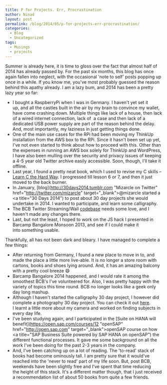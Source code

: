 ```yaml
---
title: P for Projects. Err, Procrastination
author: Ninad
layout: post
permalink: /blog/2014/05/p-for-projects-err-procrastination/
categories:
  - Blog
  - Uncategorized
tags:
  - Musings
  - projects
---
```

Summer is already here, it is time to gloss over the fact that almost half of 2014 has already passed by. For the past six months, this blog has once again fallen into neglect, with the occasional 'note to self' posts popping up once in a while. If you know me, you've most probably guessed the reason behind this apathy already. I am a lazy bum, and 2014 has been a pretty lazy year so far:

  * I bought a RaspberryPi when I was in Germany. I haven't yet set it up, and all the castles built in the air by my brain to convince my wallet, have come crashing down. Multiple things like lack of a house, then lack of a wired internet connection, lack of  a case and then lack of a dedicated USB power supply are part of the reason behind the delay. And, most importantly, my laziness in just getting things done.
  * One of the main use cases for the RPi had been moving my ThinkUp installation from the AWS box to the RPi. Since it hasn't been set up yet, I've not even started to think about how to proceed with this. Other than the expenses in running an AWS box solely for ThinkUp and WordPress, I have also been mulling over the security and privacy issues of keeping a 4-5 year old Twitter archive easily accessible. Soon, though, I'll take it offline.
  * Last year, I found a pretty neat book, which I used to revise my C skills &#8211; [Learn C the Hard Way](http://c.learncodethehardway.org/book/ "Learn C the Hard Way"). I progressed till lesson 6 or 7, and then it just moved to the back burner.
  * In January, [blog](http://30days2014.tumblr.com "Mizarcle on Twitter" href="http://twitter.com/mizarcle" target="_blank">@mizarcle</a> started a <a title="30 Days 2014") to post about 30 day projects she would undertake in 2014. I wanted to participate, and learn some calligraphy.
  * The BCB Twitter Streaming/Wall [codebase](https://github.com/ninadsp/bcb-twitter-streaming "BCB Twitter Streaming on Github") needs some love, and I haven't made any changes there.
  * Last, but not the least, I hoped to work on the JS hack I presented in Barcamp Bangalore Monsoon 2013, and see if I could make it into something usable.

Thankfully, all has not been dark and bleary. I have managed to complete a few things:

  * After returning from Germany, I found a new place to move in to, and made the place a little more live-able. It is no longer a store room with cartons, books and shoes lying around. And, it has an amazing balcony with a pretty cool breeze :smile:
  * Barcamp Bangalore 2014 happened, and I would rate it among the smoothest BCB's I've volunteered for. Also, I was pretty happy with the variety of topics this time round. BCB no longer looks like a geek only day long mashup.
  * Although I haven't started the calligraphy 30 day project, I however did complete a photography 30 day project. You can check it out [here](https://www.flickr.com/photos/ninadsp/sets/72157639262666266/ "30 Days 2014 - Ninad's Set on Flickr"). I learnt a little more about my camera and worked on finding subjects in every day life.
  * I've been studying again, and I participated in the [Suite on HANA will benefit](https://open.sap.com/courses/12 "openSAP" href="http://open.sap.com" target="_blank">openSAP</a> course on how <a title="SAP Business Suite powered by SAP HANA on openSAP") the different functional processes. It gave me some background on all the work I've been doing for the past 2-3 years in the company.
  * And, I've been catching up on a lot of reading. The 'to-read' stack of books had become ominously tall. I am pretty sure that it would've reached into the 'never to read' part of my life soon. But, post BCB, weekends have been slightly free and I've spent that time reducing the height of this stack. It's a different matter though, that I just received a recommendation list of about 50 books from quite a few friends.

</project-report>
